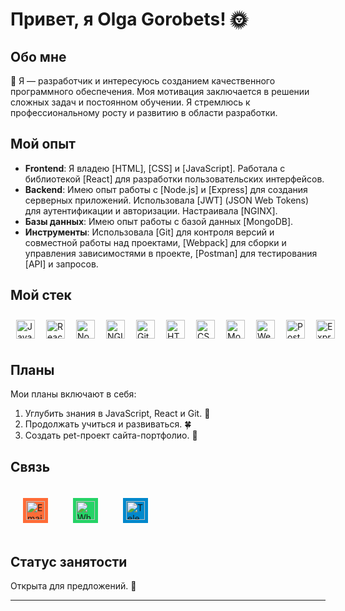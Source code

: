 # Привет, я Olga Gorobets! :sun_with_face:

## Обо мне

:honeybee:
Я — разработчик и интересуюсь созданием качественного программного обеспечения. Моя мотивация заключается в решении сложных задач и постоянном обучении. Я стремлюсь к профессиональному росту и развитию в области разработки.

## Мой опыт

- **Frontend**: Я владею [HTML], [CSS] и [JavaScript]. Работала с библиотекой [React] для разработки пользовательских интерфейсов.
- **Backend**: Имею опыт работы с [Node.js] и [Express] для создания серверных приложений. Использовала [JWT] (JSON Web Tokens) для аутентификации и авторизации. Настраивала [NGINX].
- **Базы данных**: Имею опыт работы с базой данных [MongoDB].
- **Инструменты**: Использовала [Git] для контроля версий и совместной работы над проектами, [Webpack] для сборки и управления зависимостями в проекте, [Postman] для тестирования [API] и запросов.

## Мой стек

<div style="display: flex; align-items: center; justify-content: start;">
  <div style="padding: 5px; margin: 4px;">
    <img src="https://simpleicons.org/icons/javascript.svg" width="30" alt="JavaScript" />
  </div>
  <div style="padding: 5px; margin: 4px;">
    <img src="https://simpleicons.org/icons/react.svg" width="30" alt="React" />
  </div>
  <div style="padding: 5px; margin: 4px;">
    <img src="https://simpleicons.org/icons/nodedotjs.svg" width="30" alt="Node.js" />
  </div>
  <div style="padding: 5px; margin: 4px;">
    <img src="https://simpleicons.org/icons/nginx.svg" width="30" alt="NGINX" />
  </div>
  <div style="padding: 5px; margin: 4px;">
    <img src="https://simpleicons.org/icons/git.svg" width="30" alt="Git" />
  </div>
  <div style="padding: 5px; margin: 4px;">
    <img src="https://simpleicons.org/icons/html5.svg" width="30" alt="HTML" />
  </div>
  <div style="padding: 5px; margin: 4px;">
    <img src="https://simpleicons.org/icons/css3.svg" width="30" alt="CSS" />
  </div>
  <div style="padding: 5px; margin: 4px;">
    <img src="https://simpleicons.org/icons/mongodb.svg" width="30" alt="MongoDB" />
  </div>
  <div style="padding: 5px; margin: 4px;">
    <img src="https://simpleicons.org/icons/webpack.svg" width="30" alt="Webpack" />
  </div>
  <div style="padding: 5px; margin: 4px;">
    <img src="https://simpleicons.org/icons/postman.svg" width="30" alt="Postman" />
  </div>
  <div style="padding: 5px; margin: 4px;">
    <img src="https://simpleicons.org/icons/express.svg" width="30" alt="Express" />
  </div>
</div>

## Планы

Мои планы включают в себя:

1. Углубить знания в JavaScript, React и Git. :cherry_blossom:
2. Продолжать учиться и развиваться. :four_leaf_clover:
3. Создать pet-проект сайта-портфолио. :rose:

## Связь

<div style="display: flex; flex-direction: row; align-items: center; justify-content: start;">
  <a href="mailto:gorobets.olga74@mail.ru" style="background-color: #FF6C37; padding: 5px; margin: 20px; display: inline-block;">
    <img src="https://simpleicons.org/icons/maildotru.svg" width="30" alt="Email" />
  </a>
  <a href="https://wa.me/821039571805" style="background-color: #25D366; padding: 5px; margin: 20px; display: inline-block;">
    <img src="https://simpleicons.org/icons/whatsapp.svg" width="30" alt="WhatsApp" />
  </a>
  <a href="https://t.me/schast_e_est" style="background-color: #0088cc; padding: 5px; margin: 20px; display: inline-block;">
    <img src="https://simpleicons.org/icons/telegram.svg" width="30" alt="Telegram" />
  </a>
</div>

## Статус занятости

Открыта для предложений. :statue_of_liberty:

---
